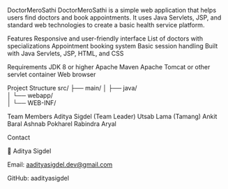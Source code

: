 DoctorMeroSathi
DoctorMeroSathi is a simple web application that helps users find doctors and book appointments. It uses Java Servlets, JSP, and standard web technologies to create a basic health service platform.

Features
Responsive and user-friendly interface
List of doctors with specializations
Appointment booking system
Basic session handling
Built with Java Servlets, JSP, HTML, and CSS

Requirements
JDK 8 or higher
Apache Maven
Apache Tomcat or other servlet container
Web browser


Project Structure
src/
├── main/
│   ├── java/         
│   └── webapp/      
│       └── WEB-INF/ 


Team Members
Aditya Sigdel (Team Leader)
Utsab Lama (Tamang)
Ankit Baral
Ashnab Pokharel
Rabindra Aryal

Contact

📧 Aditya Sigdel

Email: aadityasigdel.dev@gmail.com

GitHub: aadityasigdel
